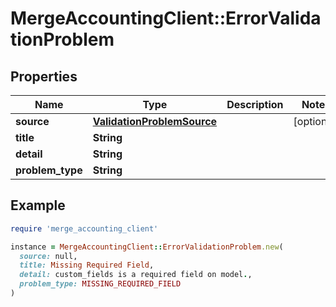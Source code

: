 # MergeAccountingClient::ErrorValidationProblem

## Properties

| Name | Type | Description | Notes |
| ---- | ---- | ----------- | ----- |
| **source** | [**ValidationProblemSource**](ValidationProblemSource.md) |  | [optional] |
| **title** | **String** |  |  |
| **detail** | **String** |  |  |
| **problem_type** | **String** |  |  |

## Example

```ruby
require 'merge_accounting_client'

instance = MergeAccountingClient::ErrorValidationProblem.new(
  source: null,
  title: Missing Required Field,
  detail: custom_fields is a required field on model.,
  problem_type: MISSING_REQUIRED_FIELD
)
```


